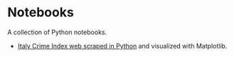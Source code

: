 # Notebooks

A collection of Python notebooks.

- [Italy Crime Index web scraped in Python](italy_crime_index.ipynb) and visualized with Matplotlib.
